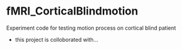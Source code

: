 # fMRI_CorticalBlindmotion
Experiment code for testing motion process on cortical blind patient

- this project is colloborated with...
